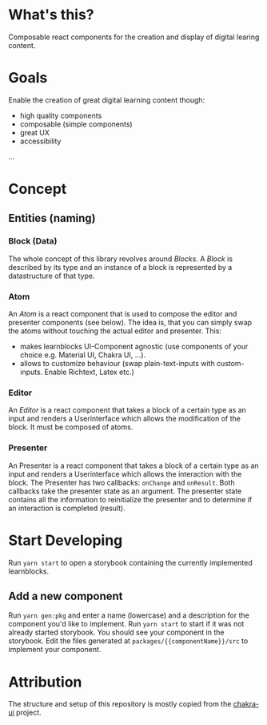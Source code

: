 # What's this?

Composable react components for the creation and display of digital learing
content.

# Goals

Enable the creation of great digital learning content though:

- high quality components
- composable (simple components)
- great UX
- accessibility

...

# Concept

## Entities (naming)

### Block (Data)

The whole concept of this library revolves around _Blocks_. A _Block_ is
described by its type and an instance of a block is represented by a
datastructure of that type.

### Atom

An _Atom_ is a react component that is used to compose the editor and presenter
components (see below). The idea is, that you can simply swap the atoms without
touching the actual editor and presenter. This:

- makes learnblocks UI-Component agnostic (use components of your choice e.g.
  Material UI, Chakra UI, ...).
- allows to customize behaviour (swap plain-text-inputs with custom-inputs.
  Enable Richtext, Latex etc.)

### Editor

An _Editor_ is a react component that takes a block of a certain type as an
input and renders a Userinterface which allows the modification of the block. It
must be composed of atoms.

### Presenter

An Presenter is a react component that takes a block of a certain type as an
input and renders a Userinterface which allows the interaction with the block.
The Presenter has two callbacks: `onChange` and `onResult`. Both callbacks take
the presenter state as an argument. The presenter state contains all the
information to reinitialize the presenter and to determine if an interaction is
completed (result).

# Start Developing

Run `yarn start` to open a storybook containing the currently implemented
learnblocks.

## Add a new component

Run `yarn gen:pkg` and enter a name (lowercase) and a description for the
component you'd like to implement. Run `yarn start` to start if it was not
already started storybook. You should see your component in the storybook. Edit
the files generated at `packages/{{componentName}}/src` to implement your
component.

# Attribution

The structure and setup of this repository is mostly copied from the
[chakra-ui](https://github.com/chakra-ui/chakra-ui/) project.
